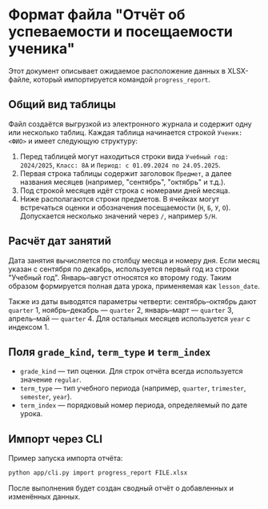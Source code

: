 # Формат файла "Отчёт об успеваемости и посещаемости ученика"

Этот документ описывает ожидаемое расположение данных в XLSX-файле, который
импортируется командой `progress_report`.

## Общий вид таблицы

Файл создаётся выгрузкой из электронного журнала и содержит одну или несколько
таблиц. Каждая таблица начинается строкой `Ученик: <ФИО>` и имеет следующую
структуру:

1. Перед таблицей могут находиться строки вида `Учебный год: 2024/2025`,
   `Класс: 8А` и `Период: с 01.09.2024 по 24.05.2025`.
2. Первая строка таблицы содержит заголовок `Предмет`, а далее названия
   месяцев (например, "сентябрь", "октябрь" и т.д.).
3. Под строкой месяцев идёт строка с номерами дней месяца.
4. Ниже располагаются строки предметов. В ячейках могут встречаться оценки и
   обозначения посещаемости (`Н`, `Б`, `У`, `О`). Допускается несколько
   значений через `/`, например `5/Н`.

## Расчёт дат занятий

Дата занятия вычисляется по столбцу месяца и номеру дня. Если месяц указан с
сентября по декабрь, используется первый год из строки "Учебный год".
Январь–август относятся ко второму году. Таким образом формируется полная дата
урока, применяемая как `lesson_date`.

Также из даты выводятся параметры четверти: сентябрь–октябрь дают `quarter` 1,
ноябрь–декабрь — `quarter` 2, январь–март — `quarter` 3, апрель–май — `quarter`
4. Для остальных месяцев используется `year` с индексом 1.

## Поля `grade_kind`, `term_type` и `term_index`

- `grade_kind` — тип оценки. Для строк отчёта всегда используется значение
  `regular`.
- `term_type` — тип учебного периода (например, `quarter`, `trimester`,
  `semester`, `year`).
- `term_index` — порядковый номер периода, определяемый по дате урока.

## Импорт через CLI

Пример запуска импорта отчёта:

```bash
python app/cli.py import progress_report FILE.xlsx
```

После выполнения будет создан сводный отчёт о добавленных и изменённых данных.
